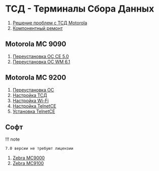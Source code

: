 # ТСД - Терминалы Сбора Данных

1.  [Решение проблем с ТСД Motorola](troubleshooting.md)
2.  [Компонентный ремонт](repair.md)

## Motorola MC 9090

1.  [Переустановка ОС CE 5.0](reinstall-os/ce5.md)
2.  [Переустановка ОС WM 6.1](reinstall-os/m61.md)


## Motorola MC 9200

 1. [Переустановка ОС](reinstall-os/ce7.md)
 2. [Настройка ТСД](config-ce.md)
 3. [Настройка Wi-Fi](config-wifi.md)
 4. [Настройка TelnetCE](config-telnetce.md)
 5. [Установка TelnetCE](install-telnetce.md)

## Софт

!!! note

    7.0 версии не требуют лицензии

1.  [Zebra MC9000](http://www.wavelink.com/Zebra-MC9000-Emulators-downloads/)
2.  [Zebra MC9100](http://www.wavelink.com/Zebra-MC9100-Emulators-downloads/)